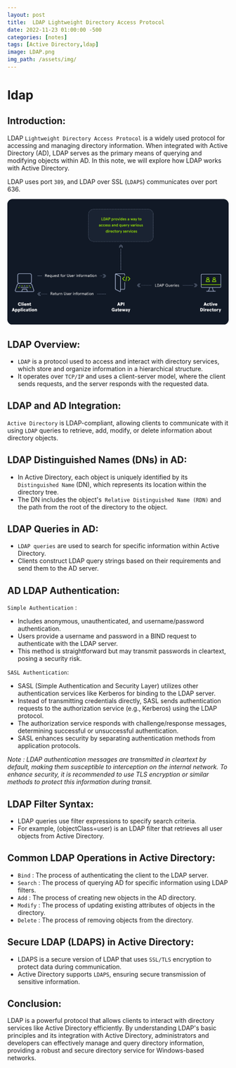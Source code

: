 ```yaml
---
layout: post
title:  LDAP Lightweight Directory Access Protocol
date: 2022-11-23 01:00:00 -500
categories: [notes]
tags: [Active Directory,ldap]
image: LDAP.png
img_path: /assets/img/
---
```



# ldap

## Introduction:

LDAP `Lightweight Directory Access Protocol` is a widely used protocol for accessing and managing directory information. When integrated with Active Directory (AD), LDAP serves as the primary means of querying and modifying objects within AD. In this note, we will explore how LDAP works with Active Directory.

LDAP uses port `389`, and LDAP over SSL (`LDAPS`) communicates over port 636.

![GitHub Logo](https://raw.githubusercontent.com/Mostafatoumi/notes/main/img%20notes/ldap_01.png)


## LDAP Overview:

- `LDAP` is a protocol used to access and interact with directory services, which store and organize information in a hierarchical structure.
- It operates over `TCP/IP` and uses a client-server model, where the client sends requests, and the server responds with the requested data.

## LDAP and AD Integration:

`Active Directory` is LDAP-compliant, allowing clients to communicate with it using `LDAP` queries to retrieve, add, modify, or delete information about directory objects.

## LDAP Distinguished Names (DNs) in AD:

- In Active Directory, each object is uniquely identified by its `Distinguished Name` (DN), which represents its location within the directory tree.
- The DN includes the object's` Relative Distinguished Name (RDN)` and the path from the root of the directory to the object.

## LDAP Queries in AD:

- `LDAP queries` are used to search for specific information within Active Directory.
- Clients construct LDAP query strings based on their requirements and send them to the AD server.

## AD LDAP Authentication:

`Simple Authentication` :
- Includes anonymous, unauthenticated, and username/password authentication.
- Users provide a username and password in a BIND request to authenticate with the LDAP server.
- This method is straightforward but may transmit passwords in cleartext, posing a security risk.

`SASL Authentication`:

- SASL (Simple Authentication and Security Layer) utilizes other authentication services like Kerberos for binding to the LDAP server.
- Instead of transmitting credentials directly, SASL sends authentication requests to the authorization service (e.g., Kerberos) using the LDAP protocol.
- The authorization service responds with challenge/response messages, determining successful or unsuccessful authentication.
- SASL enhances security by separating authentication methods from application protocols.

*Note : LDAP authentication messages are transmitted in cleartext by default, making them susceptible to interception on the internal network. To enhance security, it is recommended to use TLS encryption or similar methods to protect this information during transit.*

## LDAP Filter Syntax:

- LDAP queries use filter expressions to specify search criteria.
- For example, (objectClass=user) is an LDAP filter that retrieves all user objects from Active Directory.

## Common LDAP Operations in Active Directory:

- `Bind` : The process of authenticating the client to the LDAP server.
- `Search` : The process of querying AD for specific information using LDAP filters.
- `Add` : The process of creating new objects in the AD directory.
- `Modify` : The process of updating existing attributes of objects in the directory.
- `Delete` : The process of removing objects from the directory.

## Secure LDAP (LDAPS) in Active Directory:

- LDAPS is a secure version of LDAP that uses `SSL/TLS` encryption to protect data during communication.
- Active Directory supports `LDAPS`, ensuring secure transmission of sensitive information.

## Conclusion:

LDAP is a powerful protocol that allows clients to interact with directory services like Active Directory efficiently. By understanding LDAP's basic principles and its integration with Active Directory, administrators and developers can effectively manage and query directory information, providing a robust and secure directory service for Windows-based networks.